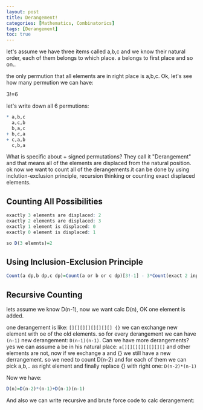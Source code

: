 ```yaml
---
layout: post
title: Derangement!
categories: [Mathematics, Combinatorics]
tags: [Derangement]  
toc: true
---
```


let's assume we have three items called a,b,c and we know their natural order, each of them belongs to which place. a belongs to first place and so on..  

the only permution that all elements are in right place is a,b,c. Ok, let's see how many permution we can have:

3!=6 

let's write down all 6 permutions:
```r
* a,b,c
  a,c,b
  b,a,c
+ b,c,a
+ c,a,b
  c,b,a
```

What is specific about + signed permutations? 
They call it "Derangement" and that means all of the elements are displaced from the natural position.
ok now we want to count all of the derangements.it can be done by using inclution-exclusion principle, recursion thinking or counting exact displaced elements.

## Counting All Possibilities

```r
exactly 3 elements are displaced: 2
exactly 2 elements are displaced: 3
exactly 1 element is displaced: 0
exactly 0 element is displaced: 1

so D(3 elemnts)=2
```

## Using Inclusion-Exclusion Principle
```r
Count(a dp,b dp,c dp)=Count(a or b or c dp)[3!-1] - 3*Count(exact 2 inplace)[3*0]+Count(exact 1 inplace)[3]=2
```

## Recursive Counting

lets assume we know D(n-1), now we want calc D(n), OK one element is added.

one derangement is like: `[][][][][][][][] {}` we can exchange new element with oe of the old elements. so for every derangement we can have `(n-1)` new derangement: `D(n-1)(n-1)`. 
Can we have more derangements? yes we can assume a be in his natural place: `a[][][][][][][][]` and other elements are not, now if we exchange a and {} we still have a new derrangement. so we need to count D(n-2) and for each of them we can pick a,b,.. as right element and finally replace {} with right one: `D(n-2)*(n-1)` 

Now we have: 
```r
D(n)=D(n-2)*(n-1)+D(n-1)(n-1)
```


And also we can write recursive and brute force code to calc derangement:


